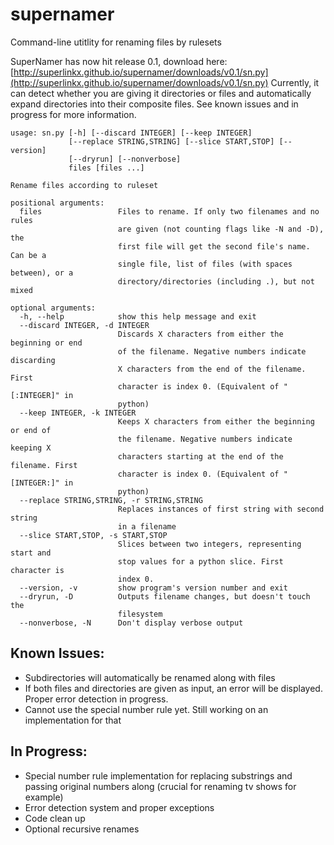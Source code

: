 supernamer
==========

Command-line utitlity for renaming files by rulesets

SuperNamer has now hit release 0.1, download here: [http://superlinkx.github.io/supernamer/downloads/v0.1/sn.py](http://superlinkx.github.io/supernamer/downloads/v0.1/sn.py) Currently, it can detect whether you are giving it directories or files and automatically expand directories into their composite files. See known issues and in progress for more information.

    usage: sn.py [-h] [--discard INTEGER] [--keep INTEGER]
                 [--replace STRING,STRING] [--slice START,STOP] [--version]
                 [--dryrun] [--nonverbose]
                 files [files ...]
                 
    Rename files according to ruleset
        
    positional arguments:
      files                 Files to rename. If only two filenames and no rules
                            are given (not counting flags like -N and -D), the
                            first file will get the second file's name. Can be a
                            single file, list of files (with spaces between), or a
                            directory/directories (including .), but not mixed
                            
    optional arguments:
      -h, --help            show this help message and exit
      --discard INTEGER, -d INTEGER
                            Discards X characters from either the beginning or end
                            of the filename. Negative numbers indicate discarding
                            X characters from the end of the filename. First
                            character is index 0. (Equivalent of "[:INTEGER]" in
                            python)
      --keep INTEGER, -k INTEGER
                            Keeps X characters from either the beginning or end of
                            the filename. Negative numbers indicate keeping X
                            characters starting at the end of the filename. First
                            character is index 0. (Equivalent of "[INTEGER:]" in
                            python)
      --replace STRING,STRING, -r STRING,STRING
                            Replaces instances of first string with second string
                            in a filename
      --slice START,STOP, -s START,STOP
                            Slices between two integers, representing start and
                            stop values for a python slice. First character is
                            index 0.
      --version, -v         show program's version number and exit
      --dryrun, -D          Outputs filename changes, but doesn't touch the
                            filesystem
      --nonverbose, -N      Don't display verbose output


Known Issues:
-------------
- Subdirectories will automatically be renamed along with files
- If both files and directories are given as input, an error will be displayed. Proper error detection in progress.
- Cannot use the special number rule yet. Still working on an implementation for that

In Progress:
------------
- Special number rule implementation for replacing substrings and passing original numbers along (crucial for renaming tv shows for example)
- Error detection system and proper exceptions
- Code clean up
- Optional recursive renames
